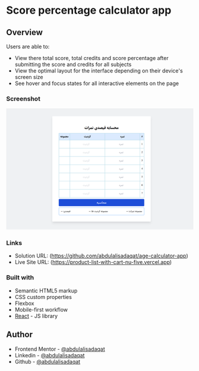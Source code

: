 # Score percentage calculator app

## Overview

Users are able to:

- View there total score, total credits and score percentage after submitting the score and credits for all subjects
- View the optimal layout for the interface depending on their device's screen size
- See hover and focus states for all interactive elements on the page

### Screenshot

![](./preview.png)

### Links

- Solution URL: (https://github.com/abdulalisadaqat/age-calculator-app)
- Live Site URL: (https://product-list-with-cart-nu-five.vercel.app)

### Built with

- Semantic HTML5 markup
- CSS custom properties
- Flexbox
- Mobile-first workflow
- [React](https://reactjs.org/) - JS library

## Author

- Frontend Mentor - [@abdulalisadaqat](https://www.frontendmentor.io/profile/abdulalisadaqat)
- Linkedin - [@abdulalisadaqat](https://www.linkedin.com/in/abdulalisadaqat)
- Github - [@abdulalisadaqat](https://github.com/abdulalisadaqat)
